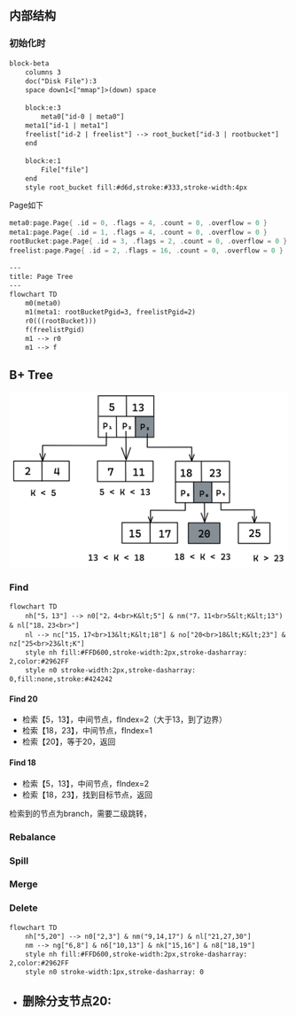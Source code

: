 

## 内部结构

### 初始化时

```mermaid
block-beta
	columns 3
    doc("Disk File"):3
    space down1<["mmap"]>(down) space

	block:e:3
		meta0["id-0 | meta0"] 
    meta1["id-1 | meta1"] 
    freelist["id-2 | freelist"] --> root_bucket["id-3 | rootbucket"]
	end
	
	block:e:1
		File["file"]
	end
	style root_bucket fill:#d6d,stroke:#333,stroke-width:4px
```

Page如下

````rust
meta0:page.Page{ .id = 0, .flags = 4, .count = 0, .overflow = 0 }
meta1:page.Page{ .id = 1, .flags = 4, .count = 0, .overflow = 0 }
rootBucket:page.Page{ .id = 3, .flags = 2, .count = 0, .overflow = 0 }
freelist:page.Page{ .id = 2, .flags = 16, .count = 0, .overflow = 0 }
````



```mermaid
---
title: Page Tree
---
flowchart TD
	m0(meta0)
	m1(meta1: rootBucketPgid=3, freelistPgid=2)
	r0(((rootBucket)))
	f(freelistPgid)
	m1 --> r0
	m1 --> f

```

## B+ Tree

![img](1*B--xjy9noLDOpIYOrcCevQ.png)	

### Find

```mermaid
flowchart TD
    nh["5，13"] --> n0["2，4<br>K&lt;5"] & nm("7，11<br>5&lt;K&lt;13") & nl["18，23<br>"]
    nl --> nc["15，17<br>13&lt;K&lt;18"] & no["20<br>18&lt;K&lt;23"] & nz["25<br>23&lt;K"]
    style nh fill:#FFD600,stroke-width:2px,stroke-dasharray: 2,color:#2962FF
    style n0 stroke-width:2px,stroke-dasharray: 0,fill:none,stroke:#424242

```

#### Find 20

 - 检索【5，13】，中间节点，fIndex=2（大于13，到了边界）
 - 检索【18，23】，中间节点，fIndex=1
 - 检索【20】，等于20，返回

#### Find 18

 - 检索【5，13】，中间节点，fIndex=2
 - 检索【18，23】，找到目标节点，返回

检索到的节点为branch，需要二级跳转，

### Rebalance

### Spill

### Merge



### Delete

```mermaid
flowchart TD
    nh["5,20"] --> n0["2,3"] & nm("9,14,17") & nl["21,27,30"]
    nm --> ng["6,8"] & n6["10,13"] & nk["15,16"] & n8["18,19"]
    style nh fill:#FFD600,stroke-width:2px,stroke-dasharray: 2,color:#2962FF
    style n0 stroke-width:1px,stroke-dasharray: 0
```

- 删除分支节点20:
  - 
